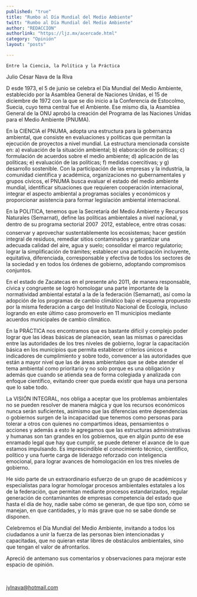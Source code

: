 ```yaml
---
published: "true"
title: "Rumbo al Día Mundial del Medio Ambiente"
twitt: "Rumbo al Día Mundial del Medio Ambiente"
author: "REDACCION"
authorlink: "https://ljz.mx/acercade.html"
category: "Opinión"
layout: "posts"

---
```



  
    Entre la Ciencia, la Política y la Práctica
  



  Julio César Nava de la Riva



  D esde 1973, el 5 de junio se celebra el Día Mundial del Medio Ambiente, establecido por la Asamblea General de Naciones Unidas, el 15 de diciembre de 1972 con la que se dio inicio a la Conferencia de Estocolmo, Suecia, cuyo tema central fue el Ambiente. Ese mismo día, la Asamblea General de la ONU aprobó la creación del Programa de las Naciones Unidas para el Medio Ambiente (PNUMA).



  En la CIENCIA el PNUMA, adopta una estructura para la gobernanza ambiental, que consiste en evaluaciones y políticas que permitan la ejecución de proyectos a nivel mundial. La estructura mencionada consiste en: a) evaluación de la situación ambiental; b) elaboración de políticas; c) formulación de acuerdos sobre el medio ambiente; d) aplicación de las políticas; e) evaluación de las políticas; f) medidas coercitivas; y g) desarrollo sostenible. Con la participación de las empresas y la industria, la comunidad científica y académica, organizaciones no gubernamentales y grupos cívicos, el PNUMA busca evaluar el estado del medio ambiente mundial, identificar situaciones que requieren cooperación internacional, integrar el aspecto ambiental a programas sociales y económicos y proporcionar asistencia para formar legislación ambiental internacional.



  En la POLITICA, tenemos que la Secretaría del Medio Ambiente y Recursos Naturales (Semarnat), define las políticas ambientales a nivel nacional, y dentro de su programa sectorial 2007  2012, establece, entre otras cosas: conservar y aprovechar sustentablemente los ecosistemas; hacer gestión integral de residuos, remediar sitios contaminados y garantizar una adecuada calidad del aire, agua y suelo; consolidar el marco regulatorio; lograr la simplificación de trámites; establecer una participación incluyente, equitativa, diferenciada, corresponsable y efectiva de todos los sectores de la sociedad y en todos los órdenes de gobierno, adoptando compromisos conjuntos.



  En el estado de Zacatecas en el presente año 2011, de manera responsable, cívica y congruente se logró homologar una parte importante de la normatividad ambiental estatal a la de la federación (Semarnat), así como la adopción de los programas de cambio climático bajo el esquema propuesto por la misma federación a cargo del Instituto Nacional de Ecología, incluso logrando en este último caso promoverlo en 11 municipios mediante acuerdos municipales de cambio climático.



  En la PRÁCTICA nos encontramos que es bastante difícil y complejo poder lograr que las ideas básicas de planeación, sean las mismas o parecidas entre las autoridades de los tres niveles de gobierno, lograr la capacitación básica en los municipios que permita establecer criterios únicos e indicadores de cumplimiento y sobre todo, convencer a las autoridades que están a mayor nivel que las de áreas ambientales que se debe atender el tema ambiental como prioritario y no solo porque es una obligación y además que cuando se atienda sea de forma colegiada y analizada con enfoque científico, evitando creer que pueda existir que haya una persona que lo sabe todo.



  La VISIÓN INTEGRAL, nos obliga a aceptar que los problemas ambientales no se pueden resolver de manera mágica y que los recursos económicos nunca serán suficientes, asimismo que las diferencias entre dependencias o gobiernos surgen de la incapacidad que tenemos como personas para tolerar a otros con quienes no compartimos ideas, pensamientos o acciones y además a esto le agregamos que las estructuras administrativas y humanas son tan grandes en los gobiernos, que en algún punto de ese enramado legal que hay que cumplir, se puede detener el avance de lo que estamos impulsando. Es imprescindible el conocimiento técnico, científico, político y una fuerte carga de liderazgo reforzado con inteligencia emocional, para lograr avances de homologación en los tres niveles de gobierno.



  He sido parte de un extraordinario esfuerzo de un grupo de académicos y especialistas para lograr homologar procesos ambientales estatales a los de la federación, que permitan mediante procesos estandarizados, regular generación de contaminantes de empresas competencia del estado que hasta el día de hoy, nadie sabe cómo se generan, de que tipo son, cómo se manejan, en que cantidades, y lo más grave que no se sabe donde se disponen.



  Celebremos el Día Mundial del Medio Ambiente, invitando a todos los ciudadanos a unir la fuerza de las personas bien intencionadas y capacitadas, que no quieran estar libres de obstáculos ambientales, sino que tengan el valor de afrontarlos.



  Apreció de antemano sus comentarios y observaciones para mejorar este espacio de opinión.



   



  jylnava@hotmail.com

